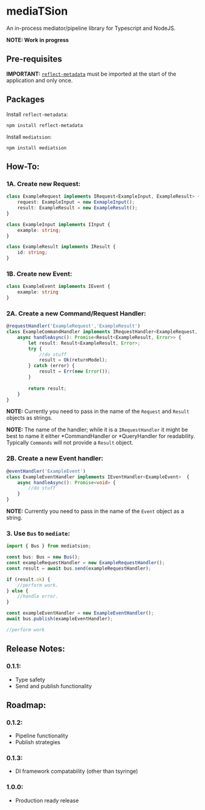 # mediaTSion
An in-process mediator/pipeline library for Typescript and NodeJS.

**NOTE: Work in progress**

## Pre-requisites 
**IMPORTANT:** [`reflect-metadata`](https://github.com/rbuckton/reflect-metadata) must be imported at the start of the application and only once.

## Packages
Install `reflect-metadata`: 
```
npm install reflect-metadata
```

Install `mediatsion`:
```
npm install mediatsion
```

## **How-To:**
### **1A. Create new Request:**
```typescript
class ExampleRequest implements IRequest<ExampleInput, ExampleResult> {
    request: ExampleInput = new ExmapleInput();
    result: ExampleResult = new ExampleResult();
}

class ExampleInput implements IInput {
    example: string;
}

class ExampleResult implements IResult {
    id: string;
}
```

### **1B. Create new Event:**
```typescript
class ExampleEvent implements IEvent {
    example: string
}
```

### **2A. Create a new Command/Request Handler:**
```typescript
@requestHandler('ExampleRequest','ExampleResult')
class ExampleCommandHandler implements IRequestHandler<ExampleRequest, ExampleResult>  {
    async handleAsync(): Promise<Result<ExampleResult, Error>> {
        let result: Result<ExampleResult, Error>;
        try {
            //do stuff
            result = Ok(returnModel);
        } catch (error) {
            result = Err(new Error());
        } 
        
        return result;
    }
}
```

**NOTE:** Currently you need to pass in the name of the `Request` and `Result` objects as strings. 

**NOTE:** The name of the handler; while it is a `IRequestHandler` it might be best to name it either *CommandHandler or *QueryHandler for readability. Typically `Commands` will not provide a `Result` object.

### **2B. Create a new Event handler:**
```typescript
@eventHandler('ExampleEvent')
class ExampleEventHandler implements IEventHandler<ExampleEvent>  {
    async handleAsync(): Promise<void> {
        //do stuff
    }
}
```
**NOTE:** Currently you need to pass in the name of the `Event` object as a string.
### **3. Use `Bus` to `mediate`:**
```typescript
import { Bus } from mediatsion;

const bus: Bus = new Bus();
const exampleRequestHandler = new ExampleRequestHandler();
const result = await bus.send(exampleRequestHandler);

if (result.ok) {
    //perform work.
} else {
    //handle error.
}

const exampleEventHandler = new ExampleEventHandler();
await bus.publish(exampleEventHandler);

//perform work
```

## Release Notes:
### 0.1.1:
* Type safety
* Send and publish functionality

## Roadmap:
### 0.1.2:
* Pipeline functionality
* Publish strategies

### 0.1.3:
* DI framework compatability (other than tsyringe)

### 1.0.0:
* Production ready release
